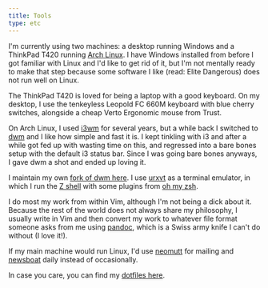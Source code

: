 ```yaml
---
title: Tools
type: etc
---
```


I'm currently using two machines: a desktop running Windows and a ThinkPad T420 running [Arch Linux](https://archlinux.org/).
I have Windows installed from before I got familiar with Linux and I'd like to get rid of it, but I'm not mentally ready to make that step because some software I like (read: Elite Dangerous) does not run well on Linux.

The ThinkPad T420 is loved for being a laptop with a good keyboard. 
On my desktop, I use the tenkeyless Leopold FC 660M keyboard with blue cherry switches, alongside a cheap Verto Ergonomic mouse from Trust.

On Arch Linux, I used [i3wm](https://i3wm.org/) for several years, but a while back I switched to [dwm](https://dwm.suckless.org/) and I like how simple and fast it is.
I kept tinkling with i3 and after a while got fed up with wasting time on this, and regressed into a bare bones setup with the default i3 status bar.
Since I was going bare bones anyways, I gave dwm a shot and ended up loving it.

I maintain my own [fork of dwm here](https://github.com/EdwinWenink/dwm/).
I use [urxvt](http://software.schmorp.de/pkg/rxvt-unicode.html) as a terminal emulator, in which I run the [Z shell](https://en.wikipedia.org/wiki/Z_shell) with some plugins from [oh my zsh](https://ohmyz.sh/).

I do most my work from within Vim, although I'm not being a dick about it.
Because the rest of the world does not always share my philosophy, I usually write in Vim and then convert my work to whatever file format someone asks from me using [pandoc](https://pandoc.org/), which is a Swiss army knife I can't do without (I love it!).

If my main machine would run Linux, I'd use [neomutt](https://neomutt.org/) for mailing and [newsboat](https://newsboat.org/) daily instead of occasionally.

In case you care, you can find my [dotfiles here](https://github.com/EdwinWenink/.dotfiles).
